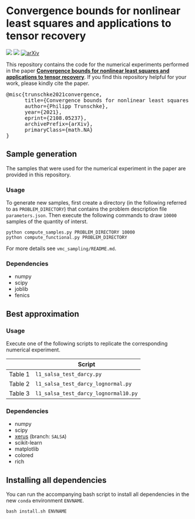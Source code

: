 # Convergence bounds for nonlinear least squares and applications to tensor recovery
![](https://img.shields.io/badge/linux--64-gray?label=platform&labelColor=gray&color=lightgray&style=flat)
![](https://img.shields.io/github/license/ptrunschke/l1_salsa_test)
[![arXiv](https://img.shields.io/badge/arXiv-2108.05237-b31b1b.svg)](https://arxiv.org/abs/2108.05237)


This repository contains the code for the numerical experiments performed in the paper [**Convergence bounds for nonlinear least squares and applications to tensor recovery**](https://arxiv.org/abs/2108.05237).
If you find this repository helpful for your work,  please kindly cite the paper.
<pre>
@misc{trunschke2021convergence,
      title={Convergence bounds for nonlinear least squares and applications to tensor recovery},
      author={Philipp Trunschke},
      year={2021},
      eprint={2108.05237},
      archivePrefix={arXiv},
      primaryClass={math.NA}
}
</pre>


## Sample generation
The samples that were used for the numerical experiment in the paper are provided in this repository.

### Usage
To generate new samples, first create a directory (in the following referred to as `PROBLEM_DIRECTORY`) that contains the problem description file `parameters.json`.
Then execute the following commands to draw `10000` samples of the quantity of interst.
```
python compute_samples.py PROBLEM_DIRECTORY 10000
python compute_functional.py PROBLEM_DIRECTORY
```
For more details see `vmc_sampling/README.md`.

### Dependencies
- numpy
- scipy
- joblib
- fenics


## Best approximation

### Usage
Execute one of the following scripts to replicate the corresponding numerical experiment.

|       | Script |
|-------|--------|
|Table 1|`l1_salsa_test_darcy.py`|
|Table 2|`l1_salsa_test_darcy_lognormal.py`|
|Table 3|`l1_salsa_test_darcy_lognormal10.py`|

### Dependencies
- numpy
- scipy
- [xerus](https://libxerus.org/) (branch: `SALSA`)
- scikit-learn
- matplotlib
- colored
- rich


## Installing all dependencies
You can run the accompanying bash script to install all dependencies in the new `conda` environment `ENVNAME`.
```
bash install.sh ENVNAME
```
